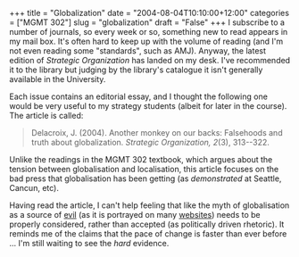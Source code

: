 +++
title = "Globalization"
date = "2004-08-04T10:10:00+12:00"
categories = ["MGMT 302"]
slug = "globalization"
draft = "False"
+++
I subscribe to a number of journals, so every week or so, something
new to read appears in my mail box. It's often hard to keep up with the
volume of reading (and I'm not even reading some "standards", such as
AMJ). Anyway, the latest edition of _Strategic Organization_ has 
landed on my desk. I've recommended it to the library but judging by
the library's catalogue it isn't generally available
in the University.

Each issue contains an editorial essay, and I thought the
following one would be very useful to my strategy students (albeit
for later in the course). The article is called:

> Delacroix, J. (2004). Another monkey on our backs: Falsehoods and
truth about globalization. _Strategic Organization, 2_(3),
313--322.

Unlike the readings in the MGMT 302 textbook, which argues about
the tension between globalisation and localisation, this article
focuses on the bad press that globalisation has been getting
(as _demonstrated_ at Seattle, Cancun, etc).

Having read the article, I can't help feeling that like the myth of
globalisation as a source of
[evil](http://www.hartford-hwp.com/archives/25/046.html) (as it is
portrayed on many
[websites](http://www.google.com/search?q=globalization+evil)) needs to
be properly considered, rather than accepted (as politically driven
rhetoric). It reminds me of the claims that the pace of change is
faster than ever before ... I'm still waiting to see the _hard_
evidence.

